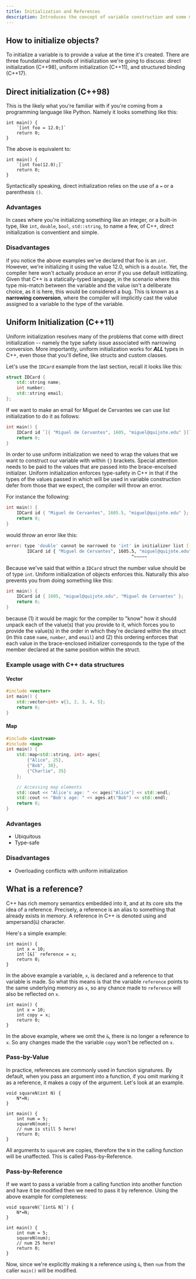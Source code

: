 ```yaml
---
title: Initialization and References
description: Introduces the concept of variable construction and some memory semantics that C++ provides.
---
```


## How to initialize objects?

To initialize a variable is to provide a value at the time it's created. There are three foundational methods of initialization we're going to discuss: direct initialization (C++98), uniform initialization (C++11), and structured binding (C++17).

## Direct initialization (C++98)

This is the likely what you're familiar with if you're coming from a programming language like Python. Namely it looks something like this:

```cpp,runnable
int main() {
    `[int foo = 12.0;]`
    return 0;
}
```

The above is equivalent to:

```cpp,runnable
int main() {
    `[int foo(12.0);]`
    return 0;
}
```

Syntactically speaking, direct initialization relies on the use of a `=` or a parenthesis `()`.

### Advantages

In cases where you're initializing something like an integer, or a built-in type, like `int`, `double`, `bool`, `std::string`, to name a few, of C++, direct initialization is conventient and simple.

### Disadvantages

if you notice the above examples we've declared that foo is an _`int`_. However, we're initializing it using the value 12.0, which is a `double`. Yet, the compiler here won't actually produce an error if you use default initlizatiing. Given that C++ is a statically-typed language, in the scenario where this type mis-match between the variable and the value isn't a deliberate choice, as it is here, this would be considered a bug. This is known as a **narrowing conversion**, where the compiler will implicitly cast the value assigned to a variable to the type of the variable.

## Uniform Initialization (C++11)

Uniform initialization resolves many of the problems that come with direct initialization -- namely the type safety issue associated with narrowing conversion. More importantly, uniform initialization works for **_ALL_** types in C++, even those that you'll define, like structs and custom classes.

Let's use the `IDCard` example from the last section, recall it looks like this:

```cpp
struct IDCard {
    std::string name;
    int number;
    std::string email;
};
```

If we want to make an email for Miguel de Cervantes we can use list initialization to do it as follows:

```cpp
int main() {
    IDCard id `[{ "Miguel de Cervantes", 1605, "miguel@quijote.edu" }]`;
    return 0;
}
```

In order to use uniform initialization we need to wrap the values that we want to construct our variable with within `{}` brackets. Special attention needs to be paid to the values that are passed into the brace-encolsed initialzer. Uniform initialization enforces type-safety in C++ in that if the types of the values passed in which will be used in variable construction defer from those that we expect, the compiler will throw an error.

For instance the following:

```cpp
int main() {
    IDCard id { "Miguel de Cervantes", 1605.5, "miguel@quijote.edu" };
    return 0;
}
```

would throw an error like this:

```sh
error: type 'double' cannot be narrowed to 'int' in initializer list [-Wc++11-narrowing]
        IDCard id { "Miguel de Cervantes", 1605.5, "miguel@quijote.edu" };
                                                ^~~~~~
```

Because we've said that within a `IDCard` struct the number value should be of type `int`. Uniform initialization of objects enforces this. Naturally this also prevents you from doing something like this:

```cpp
int main() {
    IDCard id { 1605, "miguel@quijote.edu", "Miguel de Cervantes" };
    return 0;
}
```

because (1) it would be magic for the compiler to "know" how it should unpack each of the value(s) that you provide to it, which forces you to provide the value(s) in the order in which they're declared within the struct (in this case `name`, `number`, and `email`) and (2) this ordering enforces that each value in the brace-enclosed initializer corresponds to the type of the member declared at the same position within the struct.

### Example usage with C++ data structures

#### Vector

```cpp
#include <vector>
int main() {
    std::vector<int> v{1, 2, 3, 4, 5};
    return 0;
}
```

#### Map

```cpp
#include <iostream>
#include <map>
int main() {
    std::map<std::string, int> ages{
        {"Alice", 25},
        {"Bob", 30},
        {"Charlie", 35}
    };

    // Accessing map elements
    std::cout << "Alice's age: " << ages["Alice"] << std::endl;
    std::cout << "Bob's age: " << ages.at("Bob") << std::endl;
    return 0;
}
```

### Advantages

- Ubiquitous
- Type-safe

### Disadvantages

- Overloading conflicts with uniform initialization

## What is a reference?

C++ has rich memory semantics embedded into it, and at its core sits the idea of a reference. Precisely, a reference is an alias to something that already exists in memory. A reference in C++ is denoted using and ampersand(`&`) character.

Here's a simple example:

```cpp,runnable
int main() {
    int x = 10;
    int`[&]` reference = x;
    return 0;
}
```

In the above example a variable, `x`, is declared and a reference to that variable is made. So what this means is that the variable `reference` points to the same underlying memory as `x`, so any chance made to `reference` will also be reflected on `x`.

```cpp,runnable
int main() {
    int x = 10;
    int copy = x;
    return 0;
}
```

In the above example, where we omit the `&`, there is no longer a reference to `x`. So any changes made the the variable `copy` won't be reflected on `x`.

### Pass-by-Value

In practice, references are commonly used in function signatures. By default, when you pass an argument into a function, if you omit marking it as a reference, it makes a copy of the argument. Let's look at an example.

```cpp,runnable
void squareN(int N) {
    N*=N;
}

int main() {
    int num = 5;
    squareN(num);
    // num is still 5 here!
    return 0;
}
```

All arguments to `squareN` are copies, therefore the `N` in the calling function will be unaffected. This is called Pass-by-Reference.

### Pass-by-Reference

If we want to pass a variable from a calling function into another function and have it be modified then we need to pass it by reference. Using the above example for completeness:

```cpp,runnable
void squareN(`[int& N]`) {
    N*=N;
}

int main() {
    int num = 5;
    squareN(num);
    // num 25 here!
    return 0;
}
```

Now, since we're explicitly making `N` a reference using `&`, then `num` from the caller `main()` will be modified.
